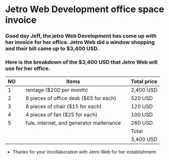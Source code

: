 # Jetro Web Development office space invoice

### Good day Jeff, the jetro Web Development has come up with her invoice for her office. Jetro Web did a window shopping and their bill came up to $3,400 USD.
### Here is the breakdown of the $3,400 USD that Jetro Web will use for her office.


| NO |                   |    Items                                    |           | Total price|
|----|-------------------|--------------------------------------------|-----------|------------|
| 1  |                   |  rentage ($200 per month)                  |           | 2,400 USD  |
| 2  |                   |  8 pieces of office desk ($65 for each)    |           | 520 USD    |
| 3  |                   |  8 pieces of chair ($15 for each)          |           | 120 USD    |
| 4  |                   |  4 pieces of fan ($25 for each)            |           | 100 USD    |
| 5  |                   |  fule, internet, and generator maitenance  |           | 260 USD    |
|    |                   |                                  |           |  Total     |
|    |                   |                                  |           | 3,400 USD  |

* Thanks for your incollaboration with Jetro Web for her establishment.